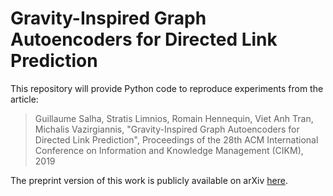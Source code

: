 # Gravity-Inspired Graph Autoencoders for Directed Link Prediction

This repository will provide Python code to reproduce experiments from the article:

> Guillaume Salha, Stratis Limnios, Romain Hennequin, Viet Anh Tran, Michalis Vazirgiannis, "Gravity-Inspired Graph Autoencoders for Directed Link Prediction", Proceedings of the 28th ACM International Conference on Information and Knowledge Management (CIKM), 2019

The preprint version of this work is publicly available on arXiv [here](https://arxiv.org/pdf/1905.09570.pdf).

